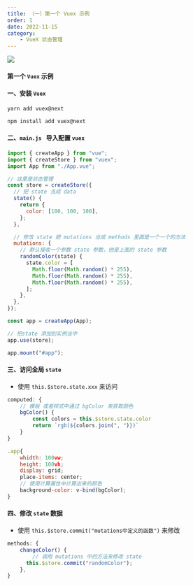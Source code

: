 ```yaml
---
title: （一）第一个 Vuex 示例
order: 1
date: 2022-11-15
category:
    - VueX 状态管理
---
```


![](https://image.zswei.xyz/img/202211271445062.png)

#### 第一个 `Vuex` 示例

#### 一、安装 `Vuex`
```js
yarn add vuex@next

npm install add vuex@next
```

#### 二、`main.js ` 导入配置 `vuex`
```js
import { createApp } from "vue";
import { createStore } from "vuex";
import App from "./App.vue";

// 这里是状态管理
const store = createStore({
  // 把 state 当成 data
  state() {
    return {
      color: [100, 100, 100],
    };
  },

  // 修改 state 把 mutations 当成 methods 里面是一个一个的方法
  mutations: {
    // 默认接收一个参数 state 参数，他是上面的 state 参数
    randomColor(state) {
      state.color = [
        Math.floor(Math.random() * 255),
        Math.floor(Math.random() * 255),
        Math.floor(Math.random() * 255),
      ];
    },
  },
});

const app = createApp(App);

// 把state 添加到实例当中
app.use(store);

app.mount("#app");
```

#### 三、访问全局 `state`
- 使用 `this.$store.state.xxx` 来访问
```js
computed: {
    // 模板 或者样式中通过 bgColor 来获取颜色
    bgColor() {
        const colors = this.$store.state.color
        return `rgb(${colors.join(", ")})`
    }
}

.app{
    whidth: 100vw;
    height: 100vh;
    display: grid;
    place-items: center;
    // 使用计算属性中计算出来的颜色
    background-color: v-bind(bgColor);
}
```

#### 四、修改 `state` 数据
- 使用 `this.$store.commit("mutations中定义的函数")` 来修改

```js
methods: {
    changeColor() {
        // 调用 mutations 中的方法来修改 state
      this.$store.commit("randomColor");
    },
}
```